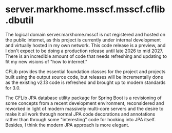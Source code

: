 # server.markhome.msscf.msscf.cflib.dbutil
The logical domain server.markhome.msscf is not registered and hosted on the public internet, as this project is currently under internal development and virtually hosted in my own network. This code release is a preview, and I don't expect to be doing a production release until late 2026 to mid 2027. There is an incredible amount of code that needs refreshing and updating to fit my new visions of "how to internet."

CFLib provides the essential foundation classes for the project and projects built using the output source code, but releases will be incrementally done as the existing v2.13 code is refreshed and brought up to modern standards for 3.0.

The CFLib JPA database utility package for Spring Boot is a revisioning of some concepts from a recent development environment, reconsidered and reworked in light of modern massively multi-core servers and the desire to make it all work through normal JPA code decorations and annotations rather than through some "interesting" code for hooking into JPA itself.  Besides, I think the modern JPA approach is more elegant.
